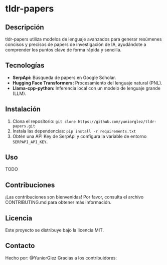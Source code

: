 # tldr-papers

## Descripción

tldr-papers utiliza modelos de lenguaje avanzados para generar resúmenes concisos y precisos de papers de investigación de IA, ayudándote a comprender los puntos clave de forma rápida y sencilla. 

## Tecnologías

*   **SerpApi:** Búsqueda de papers en Google Scholar.
*   **Hugging Face Transformers:** Procesamiento del lenguaje natural (PNL).
*   **Llama-cpp-python:** Inferencia local con un modelo de lenguaje grande (LLM).

## Instalación

1.  Clona el repositorio: `git clone https://github.com/yuniorglez/tldr-papers.git`
2.  Instala las dependencias: `pip install -r requirements.txt`
3.  Obtén una API Key de SerpApi y configura la variable de entorno `SERPAPI_API_KEY`. 

## Uso

TODO

## Contribuciones

¡Las contribuciones son bienvenidas! Por favor, consulta el archivo CONTRIBUTING.md para obtener más información.

## Licencia

Este proyecto se distribuye bajo la licencia MIT. 

## Contacto

Hecho por: @YuniorGlez 
Gracias a los contribuidores: 
